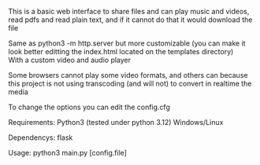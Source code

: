 This is a basic web interface to share files and can play music and videos, read pdfs and read plain text, and if it cannot do that it would download the file

Same as python3 -m http.server but more customizable (you can make it look better editting the index.html located on the templates directory)
<br>With a custom video and audio player

Some browsers cannot play some video formats, and others can because this project is not using transcoding (and will not) to convert in realtime the media

To change the options you can edit the config.cfg

Requirements:
 Python3 (tested under python 3.12)
 Windows/Linux

Dependencys:
 flask

Usage:
  python3 main.py [config.file]
